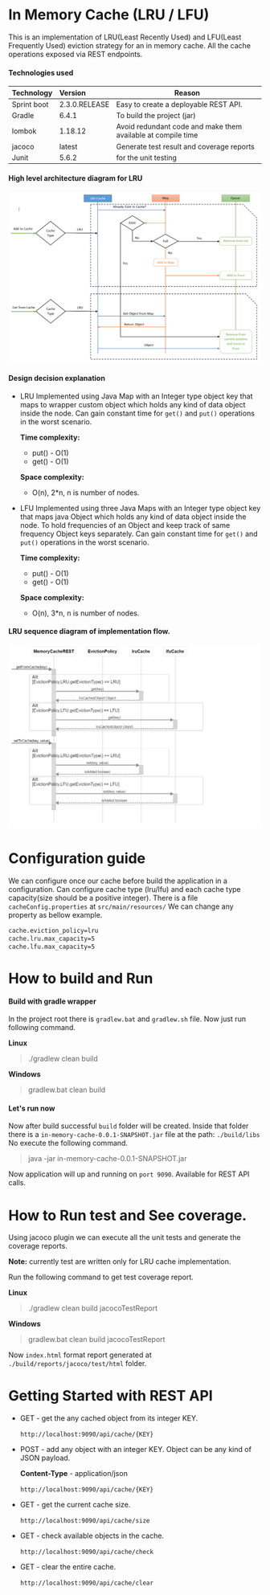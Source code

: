 # In Memory Cache (LRU / LFU)

This is an implementation of LRU(Least Recently Used) and LFU(Least Frequently Used) eviction
strategy for an in memory cache. All the cache operations exposed via REST endpoints.

#### Technologies used

|Technology  |Version         |Reason                                  |
|------------|:---------------|----------------------------------------|
|Sprint boot |2.3.0.RELEASE   | Easy to create a deployable REST API.  |
|Gradle      |6.4.1           | To build the project (jar)             |
|lombok      |1.18.12         | Avoid redundant code and make them available at compile time |
|jacoco      |latest          | Generate test result and coverage reports |
|Junit       |5.6.2           | for the unit testing                   |

#### High level architecture diagram for LRU

![LRU high level architecture diagram](diagrams/High_Level_Diagram_LRU.PNG)

#### Design decision explanation

* LRU
    Implemented using Java Map with an Integer type object key that maps to wrapper custom object which holds any kind of data object inside the node.
    Can gain constant time for `get()` and `put()` operations in the worst scenario.
    
    **Time complexity:**
    * put() - O(1)
    * get() - O(1)
    
    **Space complexity:**
    * O(n), 2*n, n is number of nodes.
    
* LFU
    Implemented using three Java Maps with an Integer type object key that maps java Object which holds any kind of data object inside the node.
    To hold frequencies of an Object and keep track of same frequency Object keys separately.
    Can gain constant time for `get()` and `put()` operations in the worst scenario.
    
    **Time complexity:**
    * put() - O(1)
    * get() - O(1)
    
    **Space complexity:**
    * O(n), 3*n, n is number of nodes.
    
#### LRU sequence diagram of implementation flow.

![LRU sequence diagram](diagrams/LRU_LFU_get-set_Sequence.PNG)

# Configuration guide
We can configure once our cache before build the application in a configuration.
Can configure cache type (lru/lfu) and each cache type capacity(size should be a positive integer).
There is a file `cacheConfig.properties` at `src/main/resources/`
We can change any property as bellow example.

```properties
cache.eviction_policy=lru
cache.lru.max_capacity=5
cache.lfu.max_capacity=5
```

# How to build and Run

#### Build with gradle wrapper
In the project root there is `gradlew.bat` and `gradlew.sh` file. 
Now just run following command.

**Linux**
> ./gradlew clean build

**Windows**
> gradlew.bat clean build

#### Let's run now
Now after build successful `build` folder will be created. Inside that folder
there is a `in-memory-cache-0.0.1-SNAPSHOT.jar` file at the path: `./build/libs`
No execute the following command.

> java -jar in-memory-cache-0.0.1-SNAPSHOT.jar

Now application will up and running on `port 9090`. Available for REST API
calls.

# How to Run test and See coverage.
Using jacoco plugin we can execute all the unit tests and generate the coverage reports.

**Note:** currently test are written only for LRU cache implementation.

Run the following command to get test coverage report.

**Linux**
> ./gradlew clean build jacocoTestReport

**Windows**
> gradlew.bat clean build jacocoTestReport

Now `index.html` format report generated at `./build/reports/jacoco/test/html` folder.

# Getting Started with REST API

* GET - get the any cached object from its integer KEY.

    `http://localhost:9090/api/cache/{KEY}`

* POST - add any object with an integer KEY. Object can be any kind of JSON payload.
         
     **Content-Type** - application/json
         
    `http://localhost:9090/api/cache/{KEY}`
    
* GET - get the current cache size.

    `http://localhost:9090/api/cache/size`
    
* GET - check available objects in the cache.

    `http://localhost:9090/api/cache/check`
    
* GET - clear the entire cache.

    `http://localhost:9090/api/cache/clear`

